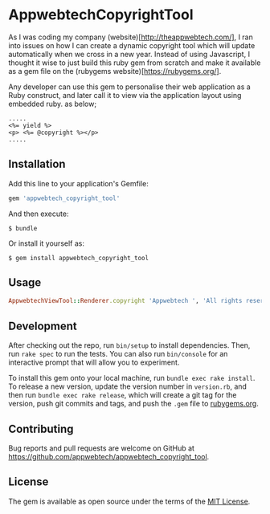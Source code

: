 # AppwebtechCopyrightTool

As I was coding my company (website)[http://theappwebtech.com/], I ran into issues on how I can create a dynamic copyright tool which will update automatically when we cross in a new year. Instead of using Javascript, I thought it wise to just build this ruby gem from scratch and make it available as a gem file on the (rubygems website)[https://rubygems.org/].

Any developer can use this gem to personalise their web application as a Ruby construct, and later call it to view via the application layout using embedded ruby. as below; 

```erb
.....
<%= yield %> 
<p> <%= @copyright %></p>
.....
```


## Installation

Add this line to your application's Gemfile:

```ruby
gem 'appwebtech_copyright_tool'
```

And then execute:

    $ bundle

Or install it yourself as:

    $ gem install appwebtech_copyright_tool

## Usage

```ruby
AppwebtechViewTool::Renderer.copyright 'Appwebtech ', 'All rights reserved'
```

## Development

After checking out the repo, run `bin/setup` to install dependencies. Then, run `rake spec` to run the tests. You can also run `bin/console` for an interactive prompt that will allow you to experiment.

To install this gem onto your local machine, run `bundle exec rake install`. To release a new version, update the version number in `version.rb`, and then run `bundle exec rake release`, which will create a git tag for the version, push git commits and tags, and push the `.gem` file to [rubygems.org](https://rubygems.org).

## Contributing

Bug reports and pull requests are welcome on GitHub at https://github.com/appwebtech/appwebtech_copyright_tool.

## License

The gem is available as open source under the terms of the [MIT License](https://opensource.org/licenses/MIT).
